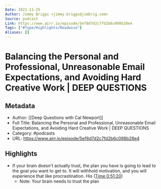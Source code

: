 ```yaml
---
Date: 2021-11-25
Author: Jimmy Briggs <jimmy.briggs@jimbrig.com>
Source: podcast
Link: https://www.airr.io/episode/5ef8d7d2c7fd2b6c098b28e4
Tags: ["#Type/Highlights/Readwise"]
Aliases: []
---
```

# Balancing the Personal and Professional, Unreasonable Email Expectations, and Avoiding Hard Creative Work | DEEP QUESTIONS

## Metadata
- Author: [[Deep Questions with Cal Newport]]
- Full Title: Balancing the Personal and Professional, Unreasonable Email Expectations, and Avoiding Hard Creative Work | DEEP QUESTIONS
- Category: #podcasts
- URL: https://www.airr.io/episode/5ef8d7d2c7fd2b6c098b28e4

## Highlights
- If your brain doesn't actually trust, the plan you have is going to lead to the goal you want to get to. It will withhold motivation, and you will experience that like procrastination. His ([Time 0:51:20](https://www.airr.io/quote/5f3724a0a7c7e0da4e99a887))
    - Note: Your brain needs to trust the plan
